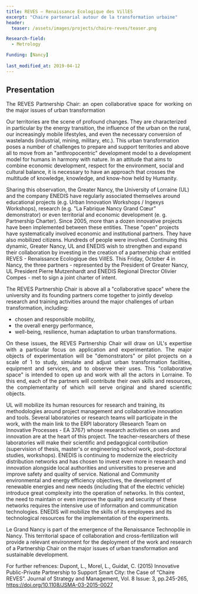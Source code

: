 ```yaml
---
title: REVES – Renaissance Ecologique des VillES
excerpt: "Chaire partenarial autour de la transformation urbaine"
header:
  teaser: /assets/images/projects/chaire-reves/teaser.png

Research-field:
  - Metrology

Funding: [Nancy]
   
last_modified_at: 2019-04-12
---
```


## Presentation

<p style="text-align:justify;">The REVES Partnership Chair: an open collaborative space for working on the major issues of urban transformation

Our territories are the scene of profound changes. They are characterized in particular by the energy transition, the influence of the urban on the rural, our increasingly mobile lifestyles, and even the necessary conversion of wastelands (industrial, mining, military, etc.). This urban transformation poses a number of challenges to prepare and support territories and above all to move from an "anthropocentric" development model to a development model for humans in harmony with nature. In an attitude that aims to combine economic development, respect for the environment, social and cultural balance, it is necessary to have an approach that crosses the multitude of knowledge, knowledge, and know-how held by Humanity.

Sharing this observation, the Greater Nancy, the University of Lorraine (UL) and the company ENEDIS have regularly associated themselves around educational projects (e.g. Urban Innovation Workshops / Ingexys Workshops), research (e.g. "La Fabrique Nancy Grand Cœur" demonstrator) or even territorial and economic development (e. g. Partnership Charter). Since 2005, more than a dozen innovative projects have been implemented between these entities. These "open" projects have systematically involved economic and institutional partners. They have also mobilized citizens. Hundreds of people were involved.
Continuing this dynamic, Greater Nancy, UL and ENEDIS wish to strengthen and expand their collaboration by investing in the creation of a partnership chair entitled REVES - Renaissance Ecologique des VillES. This Friday, October 4 in Nancy, the three partners - represented by the President of Greater Nancy, UL President Pierre Mutzenhardt and ENEDIS Regional Director Olivier Compes - met to sign a joint charter of intent.</p>


The REVES Partnership Chair is above all a "collaborative space" where the university and its founding partners come together to jointly develop research and training activities around the major challenges of urban transformation, including:
 - chosen and responsible mobility,
 - the overall energy performance,
 - well-being, resilience, human adaptation to urban transformations.

<p style="text-align:justify;">On these issues, the REVES Partnership Chair will draw on UL's expertise with a particular focus on application and experimentation. The major objects of experimentation will be "demonstrators" or pilot projects on a scale of 1 to study, simulate and adjust urban transformation facilities, equipment and services, and to observe their uses.
This "collaborative space" is intended to open up and work with all the actors in Lorraine. To this end, each of the partners will contribute their own skills and resources, the complementarity of which will serve original and shared scientific objects.

UL will mobilize its human resources for research and training, its methodologies around project management and collaborative innovation and tools. Several laboratories or research teams will participate in the work, with the main link to the ERPI laboratory (Research Team on Innovative Processes - EA 3767) whose research activities on uses and innovation are at the heart of this project. The teacher-researchers of these laboratories will make their scientific and pedagogical contribution (supervision of thesis, master's or engineering school work, post-doctoral studies, workshops).
ENEDIS is continuing to modernize the electricity distribution networks and has chosen to invest even more in research and innovation alongside local authorities and universities to preserve and improve safety and quality of service. National and Community environmental and energy efficiency objectives, the development of renewable energies and new needs (including that of the electric vehicle) introduce great complexity into the operation of networks. In this context, the need to maintain or even improve the quality and security of these networks requires the intensive use of information and communication technologies. ENEDIS will mobilize the skills of its employees and its technological resources for the implementation of the experiments.

Le Grand Nancy is part of the emergence of the Renaissance Technopôle in Nancy. This territorial space of collaboration and cross-fertilization will provide a relevant environment for the deployment of the work and research of a Partnership Chair on the major issues of urban transformation and sustainable development.</p>

For further refrences: Dupont, L., Morel, L., Guidat, C. (2015) Innovative Public-Private Partnership to Support Smart City: the Case of “Chaire REVES”. Journal of Strategy and Management, Vol. 8 Issue: 3, pp.245-265, https://doi.org/10.1108/JSMA-03-2015-0027
